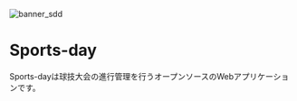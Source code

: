 ![banner_sdd](https://github.com/Sports-day/.github/assets/58895178/9a290a0c-83d5-4a1b-94f5-9f7822e5e703)

# Sports-day

Sports-dayは球技大会の進行管理を行うオープンソースのWebアプリケーションです。
